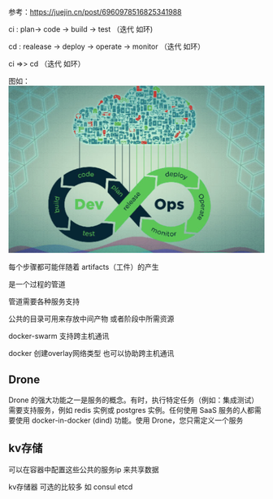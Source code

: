 参考：https://juejin.cn/post/6960978516825341988


ci
: plan-> code -> build -> test （迭代 如环)

cd
: realease -> deploy -> operate -> monitor （迭代 如环）

ci =>> cd （迭代 如环）

图如：
![ci-cd](./dev-ops.png)

每个步骤都可能伴随着 artifacts（工件）的产生

是一个过程的管道

管道需要各种服务支持

公共的目录可用来存放中间产物 或者阶段中所需资源

docker-swarm 支持跨主机通讯

docker 创建overlay网络类型 也可以协助跨主机通讯

## Drone

Drone 的强大功能之一是服务的概念。有时，执行特定任务（例如：集成测试）需要支持服务，例如 redis 实例或 postgres 实例。任何使用 SaaS 服务的人都需要使用 docker-in-docker (dind) 功能。使用 Drone，您只需定义一个服务


## kv存储

可以在容器中配置这些公共的服务ip 来共享数据

kv存储器 可选的比较多
如 consul etcd